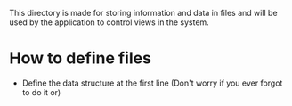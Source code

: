This directory is made for storing information and data in files and will be used by the application to control views in the system.

# How to define files

- Define the data structure at the first line (Don't worry if you ever forgot to do it or)